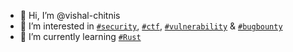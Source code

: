 - 👋 Hi, I’m @vishal-chitnis
- 👀 I’m interested in [`#security`](https://github.com/topics/security), [`#ctf`](https://github.com/topics/ctf), [`#vulnerability`](https://github.com/topics/vulnerability) & [`#bugbounty`](https://github.com/topics/bugbounty)
- 🌱 I’m currently learning [`#Rust`](https://github.com/topics/rust)

